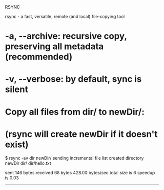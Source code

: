 RSYNC

rsync - a fast, versatile, remote (and local) file-copying tool

# -a, --archive: recursive copy, preserving all metadata (recommended)
# -v, --verbose: by default, sync is silent

# Copy all files from dir/ to newDir/:
# (rsync will create newDir if it doesn't exist)
$ rsync -av dir newDir/
sending incremental file list
created directory newDir
dir/
dir/hello.txt

sent 146 bytes  received 68 bytes  428.00 bytes/sec
total size is 6  speedup is 0.03

---
